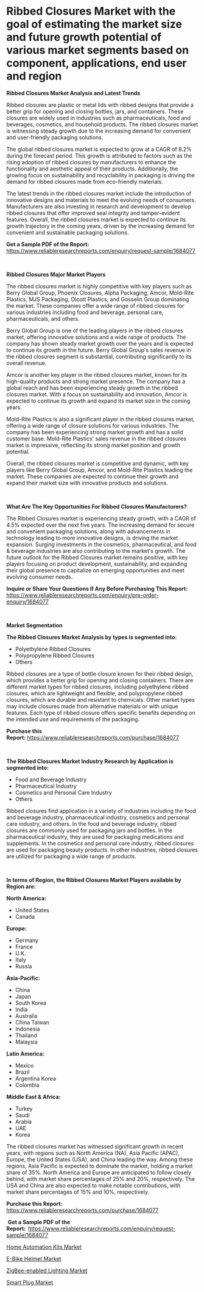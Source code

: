 <p><h1>Ribbed Closures Market with the goal of estimating the market size and future growth potential of various market segments based on component, applications, end user and region</h1></p><p><strong>Ribbed Closures Market Analysis and Latest Trends</strong></p>
<p><p>Ribbed closures are plastic or metal lids with ribbed designs that provide a better grip for opening and closing bottles, jars, and containers. These closures are widely used in industries such as pharmaceuticals, food and beverages, cosmetics, and household products. The ribbed closures market is witnessing steady growth due to the increasing demand for convenient and user-friendly packaging solutions.</p><p>The global ribbed closures market is expected to grow at a CAGR of 8.2% during the forecast period. This growth is attributed to factors such as the rising adoption of ribbed closures by manufacturers to enhance the functionality and aesthetic appeal of their products. Additionally, the growing focus on sustainability and recyclability in packaging is driving the demand for ribbed closures made from eco-friendly materials.</p><p>The latest trends in the ribbed closures market include the introduction of innovative designs and materials to meet the evolving needs of consumers. Manufacturers are also investing in research and development to develop ribbed closures that offer improved seal integrity and tamper-evident features. Overall, the ribbed closures market is expected to continue its growth trajectory in the coming years, driven by the increasing demand for convenient and sustainable packaging solutions.</p></p>
<p><strong>Get a Sample PDF of the Report:&nbsp;</strong> <a href="https://www.reliableresearchreports.com/enquiry/request-sample/1684077">https://www.reliableresearchreports.com/enquiry/request-sample/1684077</a></p>
<p>&nbsp;</p>
<p><strong>Ribbed Closures Major Market Players</strong></p>
<p><p>The ribbed closures market is highly competitive with key players such as Berry Global Group, Phoenix Closures, Alpha Packaging, Amcor, Mold-Rite Plastics, MJS Packaging, Olcott Plastics, and Gosselin Group dominating the market. These companies offer a wide range of ribbed closures for various industries including food and beverage, personal care, pharmaceuticals, and others.</p><p>Berry Global Group is one of the leading players in the ribbed closures market, offering innovative solutions and a wide range of products. The company has shown steady market growth over the years and is expected to continue its growth in the future. Berry Global Group's sales revenue in the ribbed closures segment is substantial, contributing significantly to its overall revenue.</p><p>Amcor is another key player in the ribbed closures market, known for its high-quality products and strong market presence. The company has a global reach and has been experiencing steady growth in the ribbed closures market. With a focus on sustainability and innovation, Amcor is expected to continue its growth and expand its market size in the coming years.</p><p>Mold-Rite Plastics is also a significant player in the ribbed closures market, offering a wide range of closure solutions for various industries. The company has been experiencing strong market growth and has a solid customer base. Mold-Rite Plastics' sales revenue in the ribbed closures market is impressive, reflecting its strong market position and growth potential.</p><p>Overall, the ribbed closures market is competitive and dynamic, with key players like Berry Global Group, Amcor, and Mold-Rite Plastics leading the market. These companies are expected to continue their growth and expand their market size with innovative products and solutions.</p></p>
<p>&nbsp;</p>
<p><strong>What Are The Key Opportunities For Ribbed Closures Manufacturers?</strong></p>
<p><p>The Ribbed Closures market is experiencing steady growth, with a CAGR of 4.5% expected over the next five years. The increasing demand for secure and convenient packaging solutions, along with advancements in technology leading to more innovative designs, is driving the market expansion. Surging investments in the cosmetics, pharmaceutical, and food & beverage industries are also contributing to the market's growth. The future outlook for the Ribbed Closures market remains positive, with key players focusing on product development, sustainability, and expanding their global presence to capitalize on emerging opportunities and meet evolving consumer needs.</p></p>
<p><strong>Inquire or Share Your Questions If Any Before Purchasing This Report:</strong> <a href="https://www.reliableresearchreports.com/enquiry/pre-order-enquiry/1684077">https://www.reliableresearchreports.com/enquiry/pre-order-enquiry/1684077</a></p>
<p>&nbsp;</p>
<p><strong>Market Segmentation</strong></p>
<p><strong>The Ribbed Closures Market Analysis by types is segmented into:</strong></p>
<p><ul><li>Polyethylene Ribbed Closures</li><li>Polypropylene Ribbed Closures</li><li>Others</li></ul></p>
<p><p>Ribbed closures are a type of bottle closure known for their ribbed design, which provides a better grip for opening and closing containers. There are different market types for ribbed closures, including polyethylene ribbed closures, which are lightweight and flexible, and polypropylene ribbed closures, which are durable and resistant to chemicals. Other market types may include closures made from alternative materials or with unique features. Each type of ribbed closure offers specific benefits depending on the intended use and requirements of the packaging.</p></p>
<p><strong>Purchase this Report:&nbsp;</strong><a href="https://www.reliableresearchreports.com/purchase/1684077">https://www.reliableresearchreports.com/purchase/1684077</a></p>
<p>&nbsp;</p>
<p><strong>The Ribbed Closures Market Industry Research by Application is segmented into:</strong></p>
<p><ul><li>Food and Beverage Industry</li><li>Pharmaceutical Industry</li><li>Cosmetics and Personal Care Industry</li><li>Others</li></ul></p>
<p><p>Ribbed closures find application in a variety of industries including the food and beverage industry, pharmaceutical industry, cosmetics and personal care industry, and others. In the food and beverage industry, ribbed closures are commonly used for packaging jars and bottles. In the pharmaceutical industry, they are used for packaging medications and supplements. In the cosmetics and personal care industry, ribbed closures are used for packaging beauty products. In other industries, ribbed closures are utilized for packaging a wide range of products.</p></p>
<p>&nbsp;</p>
<p><strong>In terms of Region, the Ribbed Closures Market Players available by Region are:</strong></p>
<p>
    <p> <strong> North America: </strong>
        <ul>
            <li>United States</li>
            <li>Canada</li>
        </ul>
        </p> 
    <p> <strong> Europe: </strong>
        <ul>
            <li>Germany</li>
            <li>France</li>
            <li>U.K.</li>
            <li>Italy</li>
            <li>Russia</li>
        </ul>
        </p> 
    <p> <strong> Asia-Pacific: </strong>
        <ul>
            <li>China</li>
            <li>Japan</li>
            <li>South Korea</li>
            <li>India</li>
            <li>Australia</li>
            <li>China Taiwan</li>
            <li>Indonesia</li>
            <li>Thailand</li>
            <li>Malaysia</li>
        </ul>
        </p> 
    <p> <strong> Latin America: </strong>
        <ul>
            <li>Mexico</li>
            <li>Brazil</li>
            <li>Argentina Korea</li>
            <li>Colombia</li>
        </ul>
        </p> 
    <p> <strong> Middle East & Africa: </strong>
        <ul>
            <li>Turkey</li>
            <li>Saudi</li>
            <li>Arabia</li>
            <li>UAE</li>
            <li>Korea</li>
        </ul>
    </p>
    </p>
<p><p>The ribbed closures market has witnessed significant growth in recent years, with regions such as North America (NA), Asia Pacific (APAC), Europe, the United States (USA), and China leading the way. Among these regions, Asia Pacific is expected to dominate the market, holding a market share of 35%. North America and Europe are anticipated to follow closely behind, with market share percentages of 25% and 20%, respectively. The USA and China are also expected to make notable contributions, with market share percentages of 15% and 10%, respectively.</p></p>
<p><strong>Purchase this Report: </strong><a href="https://www.reliableresearchreports.com/purchase/1684077">https://www.reliableresearchreports.com/purchase/1684077</a></p>
<p>&nbsp;<strong>Get a Sample PDF of the Report:&nbsp;&nbsp;</strong><a href="https://www.reliableresearchreports.com/enquiry/request-sample/1684077">https://www.reliableresearchreports.com/enquiry/request-sample/1684077</a></p>
<p><strong></strong></p>
<p><p><a href="https://github.com/RoccoManning/Market-Research-Report-List-3/blob/main/home-automation-kits-market.md">Home Automation Kits Market</a></p><p><a href="https://github.com/nicoletavirag/Market-Research-Report-List-2/blob/main/e-bike-helmet-market.md">E-Bike Helmet Market</a></p><p><a href="https://github.com/gulaimolin/Market-Research-Report-List-3/blob/main/zigbee-enabled-lighting-market.md">ZigBee-enabled Lighting Market</a></p><p><a href="https://github.com/mauripalmi/Market-Research-Report-List-2/blob/main/smart-plug-market.md">Smart Plug Market</a></p></p>